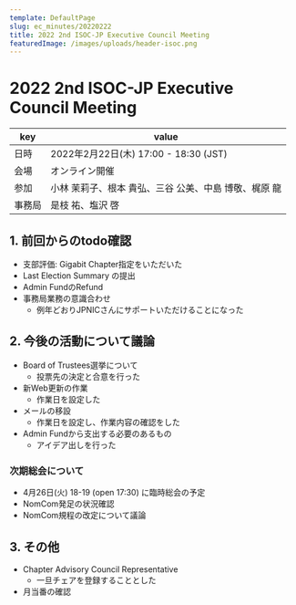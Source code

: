 ```yaml
---
template: DefaultPage
slug: ec_minutes/20220222
title: 2022 2nd ISOC-JP Executive Council Meeting 
featuredImage: /images/uploads/header-isoc.png
---
```


# 2022 2nd ISOC-JP Executive Council Meeting

|key|value|
|---|------|
|日時|2022年2月22日(木) 17:00 - 18:30 (JST)|
|会場|オンライン開催|
|参加|小林 茉莉子、根本 貴弘、三谷 公美、中島 博敬、梶原 龍|
|事務局|是枝 祐、塩沢 啓|

## 1. 前回からのtodo確認

- 支部評価: Gigabit Chapter指定をいただいた
- Last Election Summary の提出
- Admin FundのRefund
- 事務局業務の意識合わせ
  - 例年どおりJPNICさんにサポートいただけることになった

## 2. 今後の活動について議論

- Board of Trustees選挙について
  - 投票先の決定と合意を行った
- 新Web更新の作業
  - 作業日を設定した
- メールの移設
  - 作業日を設定し、作業内容の確認をした
- Admin Fundから支出する必要のあるもの
  - アイデア出しを行った

### 次期総会について

- 4月26日(火) 18-19 (open 17:30) に臨時総会の予定
- NomCom発足の状況確認
- NomCom規程の改定について議論

## 3. その他

- Chapter Advisory Council Representative
  - 一旦チェアを登録することとした
- 月当番の確認
